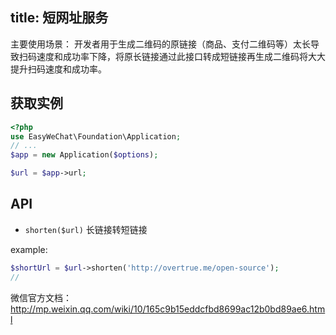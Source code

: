 title: 短网址服务
---

主要使用场景： 开发者用于生成二维码的原链接（商品、支付二维码等）太长导致扫码速度和成功率下降，将原长链接通过此接口转成短链接再生成二维码将大大提升扫码速度和成功率。

## 获取实例

```php
<?php
use EasyWeChat\Foundation\Application;
// ...
$app = new Application($options);

$url = $app->url;
```

## API

+ `shorten($url)` 长链接转短链接

example:

```php
$shortUrl = $url->shorten('http://overtrue.me/open-source');
//
```

微信官方文档：http://mp.weixin.qq.com/wiki/10/165c9b15eddcfbd8699ac12b0bd89ae6.html
